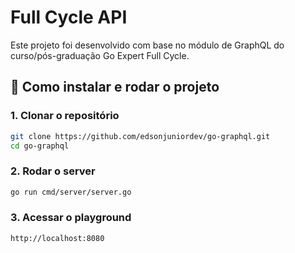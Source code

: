 # Full Cycle API

Este projeto foi desenvolvido com base no módulo de GraphQL do curso/pós-graduação Go Expert Full Cycle.

## 🚧 Como instalar e rodar o projeto

### 1. Clonar o repositório

```bash
git clone https://github.com/edsonjuniordev/go-graphql.git
cd go-graphql
```

### 2. Rodar o server

```bash
go run cmd/server/server.go
```

### 3. Acessar o playground

```bash
http://localhost:8080
```